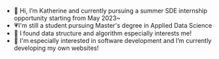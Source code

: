 - 👋 Hi, I’m Katherine and currently pursuing a summer SDE internship opportunity starting from May 2023~
- :heartpulse:I'm still a student pursuing Master's degree in Applied Data Science
- 👀 I found data structure and algorithm especially interests me!
- 🌱 I'm especially interested in software development and I’m currently developing my own websites!

<!---
xzhang1998/xzhang1998 is a ✨ special ✨ repository because its `README.md` (this file) appears on your GitHub profile.
You can click the Preview link to take a look at your changes.
--->
